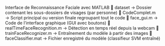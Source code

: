 
Interface de Reconnaissance Faciale avec MATLAB
📁 dataset                → Dossier contenant les sous-dossiers de visages (par personne)
📄 CodeComplet.m         → Script principal ou version finale regroupant tout le code
📄 face_gui.m            → Code de l’interface graphique (GUI avec boutons)
📄 realTimeFaceRecognition.m → Détection en temps réel depuis la webcam
📄 trainFaceRecognizer.m → Entraînement du modèle à partir des images
📄 faceClassifier.mat    → Fichier enregistré du modèle (classifieur SVM entraîné)
